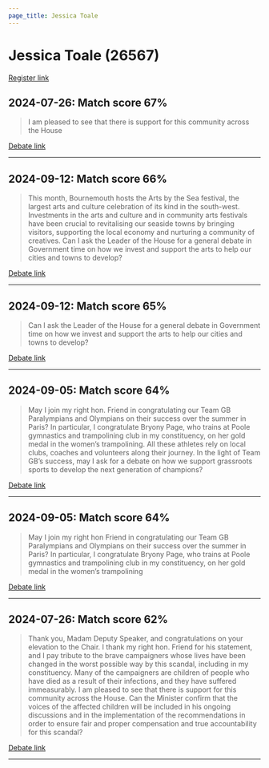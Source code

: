 ```yaml
---
page_title: Jessica Toale
---
```


# Jessica Toale  (26567)

[Register link](https://www.theyworkforyou.com/mp/26567/register)



## 2024-07-26: Match score 67%

>I am pleased to see that there is support for this community across the House

[Debate link](https://www.theyworkforyou.com/debates/?id=2024-07-26d.935.3) 

---



## 2024-09-12: Match score 66%

>This month, Bournemouth hosts the Arts by the Sea festival, the largest arts and culture celebration of its kind in the south-west. Investments in the arts and culture and in community arts festivals have been crucial to revitalising our seaside towns by bringing visitors, supporting the local economy and nurturing a community of creatives. Can I ask the Leader of the House for a general debate in Government time on how we invest and support the arts to help our cities and towns to develop?

[Debate link](https://www.theyworkforyou.com/debates/?id=2024-09-12b.979.0) 

---



## 2024-09-12: Match score 65%

>Can I ask the Leader of the House for a general debate in Government time on how we invest and support the arts to help our cities and towns to develop?

[Debate link](https://www.theyworkforyou.com/debates/?id=2024-09-12b.979.0) 

---



## 2024-09-05: Match score 64%

>May I join my right hon. Friend in congratulating our Team GB Paralympians and Olympians on their success over the summer in Paris? In particular, I congratulate Bryony Page, who trains at Poole gymnastics and trampolining club in my constituency, on her gold medal in the women’s trampolining. All these athletes rely on local clubs, coaches and volunteers along their journey. In the light of Team GB’s success, may I ask for a debate on how we support grassroots sports to develop the next generation of champions?

[Debate link](https://www.theyworkforyou.com/debates/?id=2024-09-05b.443.0) 

---



## 2024-09-05: Match score 64%

>May I join my right hon Friend in congratulating our Team GB Paralympians and Olympians on their success over the summer in Paris? In particular, I congratulate Bryony Page, who trains at Poole gymnastics and trampolining club in my constituency, on her gold medal in the women’s trampolining

[Debate link](https://www.theyworkforyou.com/debates/?id=2024-09-05b.443.0) 

---



## 2024-07-26: Match score 62%

>Thank you, Madam Deputy Speaker, and congratulations on your elevation to the Chair. I thank my right hon. Friend for his statement, and I pay tribute to the brave campaigners whose lives have been changed in the worst possible way by this scandal, including in my constituency. Many of the campaigners are children of people who have died as a result of their infections, and they have suffered immeasurably. I am pleased to see that there is support for this community across the House. Can the Minister confirm that the voices of the affected children will be included in his ongoing discussions and in the implementation of the recommendations in order to ensure fair and proper compensation and true accountability for this scandal?

[Debate link](https://www.theyworkforyou.com/debates/?id=2024-07-26d.935.3) 

---


